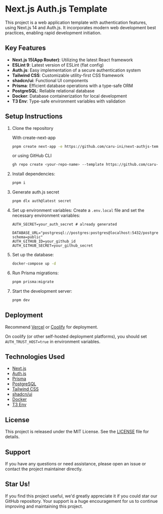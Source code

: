 # Next.js Auth.js Template

This project is a web application template with authentication features, using Next.js 14 and Auth.js. It incorporates modern web development best practices, enabling rapid development initiation.

## Key Features

- **Next.js 15(App Router)**: Utilizing the latest React framework
- **ESLint 9**: Latest version of ESLint (flat config)
- **Auth.js**: Easy implementation of a secure authentication system
- **Tailwind CSS**: Customizable utility-first CSS framework
- **shadcn/ui**: Functional UI components
- **Prisma**: Efficient database operations with a type-safe ORM
- **PostgreSQL**: Reliable relational database
- **Docker**: Database containerization for local development
- **T3 Env**: Type-safe environment variables with validation

## Setup Instructions

1. Clone the repository

   With create-next-app

   ```bash
   pnpm create next-app -e https://github.com/caru-ini/next-authjs-template
   ```

   or using GitHub CLI

   ```bash
   gh repo create <your-repo-name> --template https://github.com/caru-ini/next-authjs-template --clone
   ```

2. Install dependencies:

   ```bash
   pnpm i
   ```

3. Generate auth.js secret

   ```bash
   pnpm dlx auth@latest secret
   ```

4. Set up environment variables:
   Create a `.env.local` file and set the necessary environment variables:

   ```env
   AUTH_SECRET=your_auth_secret # already generated

   DATABASE_URL="postgresql://postgres:postgres@localhost:5432/postgres?schema=public"
   AUTH_GITHUB_ID=your_github_id
   AUTH_GITHUB_SECRET=your_github_secret
   ```

5. Set up the database:

   ```bash
   docker-compose up -d
   ```

6. Run Prisma migrations:

   ```bash
   pnpm prisma:migrate
   ```

7. Start the development server:

   ```bash
   pnpm dev
   ```

## Deployment

Recommend [Vercel](https://vercel.com/) or [Coolify](https://coolify.io/) for deployment.

On coolify (or other self-hosted deployment platforms), you should set `AUTH_TRUST_HOST=true` in environment variables.

## Technologies Used

- [Next.js](https://nextjs.org/)
- [Auth.js](https://authjs.dev/)
- [Prisma](https://www.prisma.io/)
- [PostgreSQL](https://www.postgresql.org/)
- [Tailwind CSS](https://tailwindcss.com/)
- [shadcn/ui](https://ui.shadcn.com/)
- [Docker](https://www.docker.com/)
- [T3 Env](https://github.com/t3-oss/t3-env)

## License

This project is released under the MIT License. See the [LICENSE](LICENSE) file for details.

## Support

If you have any questions or need assistance, please open an issue or contact the project maintainer directly.

## Star Us!

If you find this project useful, we'd greatly appreciate it if you could star our GitHub repository. Your support is a huge encouragement for us to continue improving and maintaining this project.
